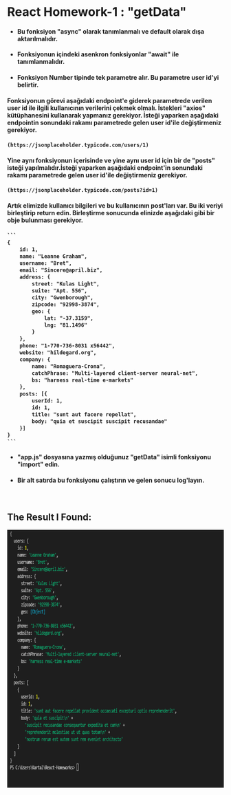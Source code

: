 # <strong> React Homework-1 : "getData"

* #### Bu fonksiyon **"async"** olarak tanımlanmalı ve default olarak dışa aktarılmalıdır. 

* #### Fonksiyonun içindeki asenkron fonksiyonlar **"await"** ile tanımlanmalıdır.
* ####  Fonksiyon **Number** tipinde tek parametre alır. Bu parametre **user id**'yi belirtir.

####  Fonksiyonun görevi aşağıdaki endpoint'e giderek parametrede verilen user id ile ilgili kullanıcının verilerini çekmek olmalı. İstekleri **"axios"** kütüphanesini kullanarak yapmanız gerekiyor. İsteği yaparken aşağıdaki endpointin sonundaki rakamı parametrede gelen user id'ile değiştirmeniz gerekiyor.


````
(https://jsonplaceholder.typicode.com/users/1)
````


#### Yine aynı fonksiyonun içerisinde ve yine aynı user id için bir de "posts" isteği yapılmalıdır.İsteği yaparken aşağıdaki endpoint'in sonundaki rakamı parametrede gelen user id'ile değiştirmeniz gerekiyor.



````
(https://jsonplaceholder.typicode.com/posts?id=1)
````


####  Artık elimizde kullanıcı bilgileri ve bu kullanıcının post'ları var. Bu iki veriyi birleştirip <strong> return </strong> edin. Birleştirme sonucunda elinizde aşağıdaki gibi bir obje bulunması gerekiyor.


	```
	{
		id: 1,
		name: "Leanne Graham",
		username: "Bret",
		email: "Sincere@april.biz",
		address: {
			street: "Kulas Light",
			suite: "Apt. 556",
			city: "Gwenborough",
			zipcode: "92998-3874",
			geo: {
				lat: "-37.3159",
				lng: "81.1496"
			}
		},
		phone: "1-770-736-8031 x56442",
		website: "hildegard.org",
		company: {
			name: "Romaguera-Crona",
			catchPhrase: "Multi-layered client-server neural-net",
			bs: "harness real-time e-markets"
		},
		posts: [{
			userId: 1,
			id: 1,
			title: "sunt aut facere repellat",
			body: "quia et suscipit suscipit recusandae"
		}]
	}
	```

* #### "app.js" dosyasına yazmış olduğunuz "getData" isimli fonksiyonu "import" edin.

* #### Bir alt satırda bu fonksiyonu çalıştırın ve gelen sonucu log'layın.

<br>

## <STRONG> The Result I Found:
	
<img src="../HomeWork1/assets/1.png" alt="my work" width="1200" height="600">
